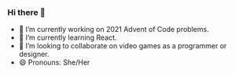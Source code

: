 ### Hi there 👋

- 🔭 I’m currently working on 2021 Advent of Code problems.
- 🌱 I’m currently learning React.
- 👯 I’m looking to collaborate on video games as a programmer or designer.
- 😄 Pronouns: She/Her

<!--
**bakenshake/bakenshake** is a ✨ _special_ ✨ repository because its `README.md` (this file) appears on your GitHub profile.

Here are some ideas to get you started:

- 🔭 I’m currently working on ...
- 🌱 I’m currently learning ...
- 👯 I’m looking to collaborate on ...
- 🤔 I’m looking for help with ...
- 💬 Ask me about ...
- 📫 How to reach me: ...
- 😄 Pronouns: ...
- ⚡ Fun fact: ...
-->
